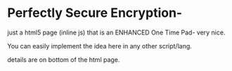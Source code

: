 # Perfectly Secure Encryption- 

just a html5 page (inline js) that is an ENHANCED One Time Pad- very nice. 

You can easily implement the idea here in any other script/lang. 

details are on bottom of the html page. 


